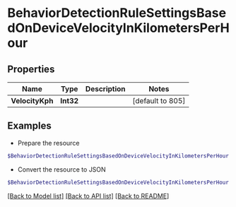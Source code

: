 # BehaviorDetectionRuleSettingsBasedOnDeviceVelocityInKilometersPerHour
## Properties

Name | Type | Description | Notes
------------ | ------------- | ------------- | -------------
**VelocityKph** | **Int32** |  | [default to 805]

## Examples

- Prepare the resource
```powershell
$BehaviorDetectionRuleSettingsBasedOnDeviceVelocityInKilometersPerHour = Initialize-Okta.PowerShellBehaviorDetectionRuleSettingsBasedOnDeviceVelocityInKilometersPerHour  -VelocityKph null
```

- Convert the resource to JSON
```powershell
$BehaviorDetectionRuleSettingsBasedOnDeviceVelocityInKilometersPerHour | ConvertTo-JSON
```

[[Back to Model list]](../README.md#documentation-for-models) [[Back to API list]](../README.md#documentation-for-api-endpoints) [[Back to README]](../README.md)

